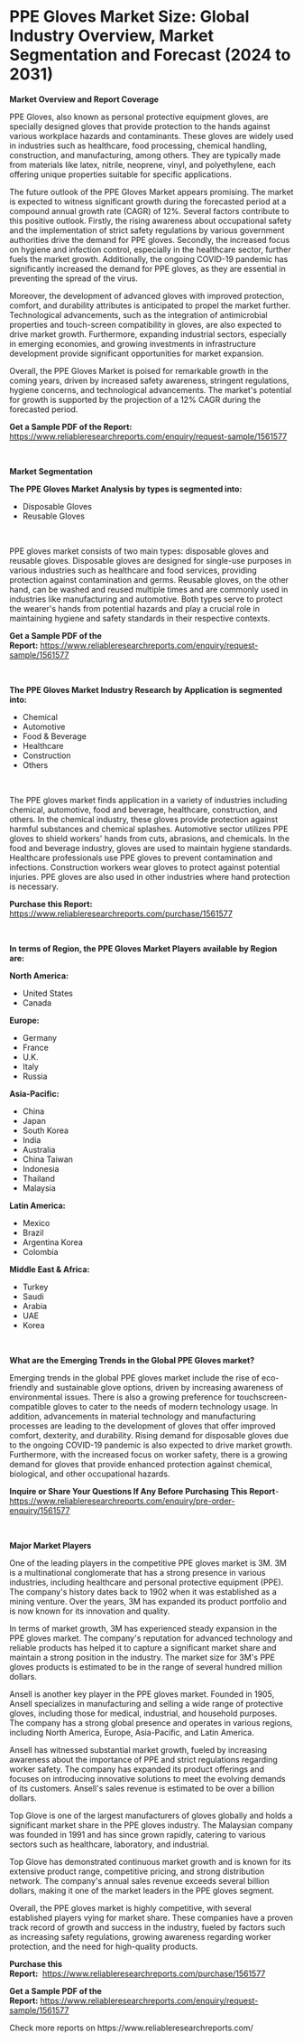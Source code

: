 <p><h1>PPE Gloves Market Size: Global Industry Overview, Market Segmentation and Forecast (2024 to 2031)</h1></p><p><strong>Market Overview and Report Coverage</strong></p>
<p><p>PPE Gloves, also known as personal protective equipment gloves, are specially designed gloves that provide protection to the hands against various workplace hazards and contaminants. These gloves are widely used in industries such as healthcare, food processing, chemical handling, construction, and manufacturing, among others. They are typically made from materials like latex, nitrile, neoprene, vinyl, and polyethylene, each offering unique properties suitable for specific applications.</p><p>The future outlook of the PPE Gloves Market appears promising. The market is expected to witness significant growth during the forecasted period at a compound annual growth rate (CAGR) of 12%. Several factors contribute to this positive outlook. Firstly, the rising awareness about occupational safety and the implementation of strict safety regulations by various government authorities drive the demand for PPE gloves. Secondly, the increased focus on hygiene and infection control, especially in the healthcare sector, further fuels the market growth. Additionally, the ongoing COVID-19 pandemic has significantly increased the demand for PPE gloves, as they are essential in preventing the spread of the virus.</p><p>Moreover, the development of advanced gloves with improved protection, comfort, and durability attributes is anticipated to propel the market further. Technological advancements, such as the integration of antimicrobial properties and touch-screen compatibility in gloves, are also expected to drive market growth. Furthermore, expanding industrial sectors, especially in emerging economies, and growing investments in infrastructure development provide significant opportunities for market expansion.</p><p>Overall, the PPE Gloves Market is poised for remarkable growth in the coming years, driven by increased safety awareness, stringent regulations, hygiene concerns, and technological advancements. The market's potential for growth is supported by the projection of a 12% CAGR during the forecasted period.</p></p>
<p><strong>Get a Sample PDF of the Report:</strong> <a href="https://www.reliableresearchreports.com/enquiry/request-sample/1561577">https://www.reliableresearchreports.com/enquiry/request-sample/1561577</a></p>
<p>&nbsp;</p>
<p><strong>Market Segmentation</strong></p>
<p><strong>The PPE Gloves Market Analysis by types is segmented into:</strong></p>
<p><ul><li>Disposable Gloves</li><li>Reusable Gloves</li></ul></p>
<p>&nbsp;</p>
<p><p>PPE gloves market consists of two main types: disposable gloves and reusable gloves. Disposable gloves are designed for single-use purposes in various industries such as healthcare and food services, providing protection against contamination and germs. Reusable gloves, on the other hand, can be washed and reused multiple times and are commonly used in industries like manufacturing and automotive. Both types serve to protect the wearer's hands from potential hazards and play a crucial role in maintaining hygiene and safety standards in their respective contexts.</p></p>
<p><strong>Get a Sample PDF of the Report:</strong>&nbsp;<a href="https://www.reliableresearchreports.com/enquiry/request-sample/1561577">https://www.reliableresearchreports.com/enquiry/request-sample/1561577</a></p>
<p>&nbsp;</p>
<p><strong>The PPE Gloves Market Industry Research by Application is segmented into:</strong></p>
<p><ul><li>Chemical</li><li>Automotive</li><li>Food & Beverage</li><li>Healthcare</li><li>Construction</li><li>Others</li></ul></p>
<p>&nbsp;</p>
<p><p>The PPE gloves market finds application in a variety of industries including chemical, automotive, food and beverage, healthcare, construction, and others. In the chemical industry, these gloves provide protection against harmful substances and chemical splashes. Automotive sector utilizes PPE gloves to shield workers' hands from cuts, abrasions, and chemicals. In the food and beverage industry, gloves are used to maintain hygiene standards. Healthcare professionals use PPE gloves to prevent contamination and infections. Construction workers wear gloves to protect against potential injuries. PPE gloves are also used in other industries where hand protection is necessary.</p></p>
<p><strong>Purchase this Report:</strong>&nbsp; <a href="https://www.reliableresearchreports.com/purchase/1561577">https://www.reliableresearchreports.com/purchase/1561577</a></p>
<p>&nbsp;</p>
<p><strong>In terms of Region, the PPE Gloves Market Players available by Region are:</strong></p>
<p>
    <p> <strong> North America: </strong>
        <ul>
            <li>United States</li>
            <li>Canada</li>
        </ul>
        </p> 
    <p> <strong> Europe: </strong>
        <ul>
            <li>Germany</li>
            <li>France</li>
            <li>U.K.</li>
            <li>Italy</li>
            <li>Russia</li>
        </ul>
        </p> 
    <p> <strong> Asia-Pacific: </strong>
        <ul>
            <li>China</li>
            <li>Japan</li>
            <li>South Korea</li>
            <li>India</li>
            <li>Australia</li>
            <li>China Taiwan</li>
            <li>Indonesia</li>
            <li>Thailand</li>
            <li>Malaysia</li>
        </ul>
        </p> 
    <p> <strong> Latin America: </strong>
        <ul>
            <li>Mexico</li>
            <li>Brazil</li>
            <li>Argentina Korea</li>
            <li>Colombia</li>
        </ul>
        </p> 
    <p> <strong> Middle East & Africa: </strong>
        <ul>
            <li>Turkey</li>
            <li>Saudi</li>
            <li>Arabia</li>
            <li>UAE</li>
            <li>Korea</li>
        </ul>
    </p>
    </p>
<p>&nbsp;</p>
<p><strong>What are the Emerging Trends in the Global PPE Gloves market?</strong></p>
<p><p>Emerging trends in the global PPE gloves market include the rise of eco-friendly and sustainable glove options, driven by increasing awareness of environmental issues. There is also a growing preference for touchscreen-compatible gloves to cater to the needs of modern technology usage. In addition, advancements in material technology and manufacturing processes are leading to the development of gloves that offer improved comfort, dexterity, and durability. Rising demand for disposable gloves due to the ongoing COVID-19 pandemic is also expected to drive market growth. Furthermore, with the increased focus on worker safety, there is a growing demand for gloves that provide enhanced protection against chemical, biological, and other occupational hazards.</p></p>
<p><strong>Inquire or Share Your Questions If Any Before Purchasing This Report</strong>- <a href="https://www.reliableresearchreports.com/enquiry/pre-order-enquiry/1561577">https://www.reliableresearchreports.com/enquiry/pre-order-enquiry/1561577</a></p>
<p>&nbsp;</p>
<p><strong>Major Market Players</strong></p>
<p><p>One of the leading players in the competitive PPE gloves market is 3M. 3M is a multinational conglomerate that has a strong presence in various industries, including healthcare and personal protective equipment (PPE). The company's history dates back to 1902 when it was established as a mining venture. Over the years, 3M has expanded its product portfolio and is now known for its innovation and quality.</p><p>In terms of market growth, 3M has experienced steady expansion in the PPE gloves market. The company's reputation for advanced technology and reliable products has helped it to capture a significant market share and maintain a strong position in the industry. The market size for 3M's PPE gloves products is estimated to be in the range of several hundred million dollars.</p><p>Ansell is another key player in the PPE gloves market. Founded in 1905, Ansell specializes in manufacturing and selling a wide range of protective gloves, including those for medical, industrial, and household purposes. The company has a strong global presence and operates in various regions, including North America, Europe, Asia-Pacific, and Latin America.</p><p>Ansell has witnessed substantial market growth, fueled by increasing awareness about the importance of PPE and strict regulations regarding worker safety. The company has expanded its product offerings and focuses on introducing innovative solutions to meet the evolving demands of its customers. Ansell's sales revenue is estimated to be over a billion dollars.</p><p>Top Glove is one of the largest manufacturers of gloves globally and holds a significant market share in the PPE gloves industry. The Malaysian company was founded in 1991 and has since grown rapidly, catering to various sectors such as healthcare, laboratory, and industrial.</p><p>Top Glove has demonstrated continuous market growth and is known for its extensive product range, competitive pricing, and strong distribution network. The company's annual sales revenue exceeds several billion dollars, making it one of the market leaders in the PPE gloves segment.</p><p>Overall, the PPE gloves market is highly competitive, with several established players vying for market share. These companies have a proven track record of growth and success in the industry, fueled by factors such as increasing safety regulations, growing awareness regarding worker protection, and the need for high-quality products.</p></p>
<p><strong>Purchase this Report:</strong>&nbsp;&nbsp;<a href="https://www.reliableresearchreports.com/purchase/1561577">https://www.reliableresearchreports.com/purchase/1561577</a></p>
<p></p>
<p><strong>Get a Sample PDF of the Report:</strong>&nbsp;<a href="https://www.reliableresearchreports.com/enquiry/request-sample/1561577">https://www.reliableresearchreports.com/enquiry/request-sample/1561577</a></p>
<p>Check more reports on https://www.reliableresearchreports.com/</p>